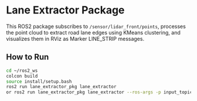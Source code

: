 # Lane Extractor Package

This ROS2 package subscribes to `/sensor/lidar_front/points`, processes the point cloud to extract road lane edges using KMeans clustering, and visualizes them in RViz as Marker LINE_STRIP messages.

## How to Run

```bash
cd ~/ros2_ws
colcon build
source install/setup.bash
ros2 run lane_extractor_pkg lane_extractor
or ros2 run lane_extractor_pkg lane_extractor --ros-args -p input_topic:=/sensor/lidar_rear/points
